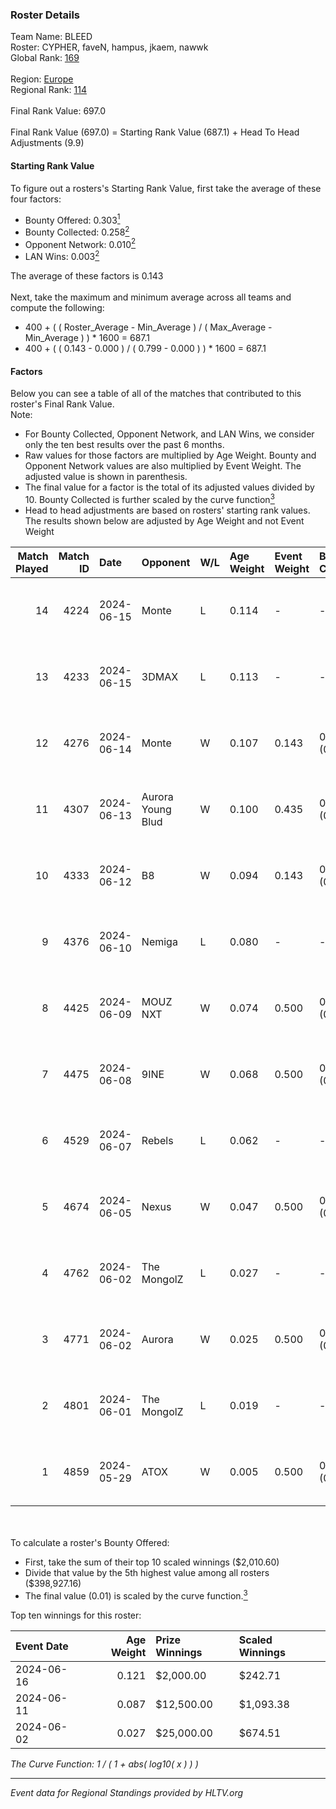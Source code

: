 ### Roster Details<br />
Team Name: BLEED<br />
Roster: CYPHER, faveN, hampus, jkaem, nawwk<br />
Global Rank: [169](../../standings_global_2024_11_25.md)<br />
<br />
Region: [Europe]( ../../standings_europe_2024_11_25.md)<br />
Regional Rank: [114]( ../../standings_europe_2024_11_25.md)<br />
<br />
Final Rank Value:  697.0<br />
<br />
Final Rank Value (697.0) = Starting Rank Value (687.1) + Head To Head Adjustments (9.9)<br />

#### Starting Rank Value<br />
To figure out a rosters's Starting Rank Value, first take the average of these four factors:<br />
- Bounty Offered: 0.303[<sup>1</sup>](#table2)
- Bounty Collected: 0.258[<sup>2</sup>](#table1)
- Opponent Network: 0.010[<sup>2</sup>](#table1)
- LAN Wins: 0.003[<sup>2</sup>](#table1)

The average of these factors is 0.143<br />
<br />
Next, take the maximum and minimum average across all teams and compute the following:<br />
- 400 + ( ( Roster_Average - Min_Average ) / ( Max_Average - Min_Average ) ) * 1600 = 687.1
- 400 + ( ( 0.143 - 0.000 ) / ( 0.799 - 0.000 ) ) * 1600 = 687.1


#### Factors<br />
Below you can see a table of all of the matches that contributed to this roster's Final Rank Value.<br />
Note:<br />

- For Bounty Collected, Opponent Network, and LAN Wins, we consider only the ten best results over the past 6 months.
- Raw values for those factors are multiplied by Age Weight. Bounty and Opponent Network values are also multiplied by Event Weight. The adjusted value is shown in parenthesis.
- The final value for a factor is the total of its adjusted values divided by 10. Bounty Collected is further scaled by the curve function[<sup>3</sup>](#curveFunction)
- Head to head adjustments are based on rosters' starting rank values. The results shown below are adjusted by Age Weight and not Event Weight
<span id="table1"></span><br />


| Match Played | Match ID | Date       | Opponent          | W/L | Age Weight | Event Weight | Bounty Collected | Opponent Network | LAN Wins  | H2H Adj. | Roster                              |
| -: | -: | :- | :- | :- | :- | :- | :- | :- | :- | -: | :- |
|           14 |     4224 | 2024-06-15 | Monte             | L   | 0.114      | -            | -                | -                | -         |    -1.93 | CYPHER, faveN, hampus, jkaem, nawwk |
|           13 |     4233 | 2024-06-15 | 3DMAX             | L   | 0.113      | -            | -                | -                | -         |    -0.03 | CYPHER, faveN, hampus, jkaem, nawwk |
|           12 |     4276 | 2024-06-14 | Monte             | W   | 0.107      | 0.143        | 0.002 (0.000)    | 0.024 (0.000)    | 0 (0.000) |     1.57 | CYPHER, faveN, hampus, jkaem, nawwk |
|           11 |     4307 | 2024-06-13 | Aurora Young Blud | W   | 0.100      | 0.435        | 0.021 (0.001)    | 0.682 (0.030)    | 0 (0.000) |     2.33 | CYPHER, faveN, hampus, jkaem, nawwk |
|           10 |     4333 | 2024-06-12 | B8                | W   | 0.094      | 0.143        | 0.168 (0.002)    | 0.811 (0.011)    | 0 (0.000) |     2.86 | CYPHER, faveN, hampus, jkaem, nawwk |
|            9 |     4376 | 2024-06-10 | Nemiga            | L   | 0.080      | -            | -                | -                | -         |    -0.04 | CYPHER, faveN, hampus, jkaem, nawwk |
|            8 |     4425 | 2024-06-09 | MOUZ NXT          | W   | 0.074      | 0.500        | 0.018 (0.001)    | 0.206 (0.008)    | 0 (0.000) |     1.52 | CYPHER, faveN, hampus, jkaem, nawwk |
|            7 |     4475 | 2024-06-08 | 9INE              | W   | 0.068      | 0.500        | 0.056 (0.002)    | 0.750 (0.026)    | 0 (0.000) |     1.80 | CYPHER, faveN, hampus, jkaem, nawwk |
|            6 |     4529 | 2024-06-07 | Rebels            | L   | 0.062      | -            | -                | -                | -         |    -0.44 | CYPHER, faveN, hampus, jkaem, nawwk |
|            5 |     4674 | 2024-06-05 | Nexus             | W   | 0.047      | 0.500        | 0.267 (0.006)    | 0.669 (0.016)    | 0 (0.000) |     1.45 | CYPHER, faveN, hampus, jkaem, nawwk |
|            4 |     4762 | 2024-06-02 | The MongolZ       | L   | 0.027      | -            | -                | -                | -         |    -0.00 | CYPHER, faveN, hampus, jkaem, nawwk |
|            3 |     4771 | 2024-06-02 | Aurora            | W   | 0.025      | 0.500        | 0.089 (0.001)    | 0.433 (0.005)    | 1 (0.025) |     0.72 | CYPHER, faveN, hampus, jkaem, nawwk |
|            2 |     4801 | 2024-06-01 | The MongolZ       | L   | 0.019      | -            | -                | -                | -         |    -0.00 | CYPHER, faveN, hampus, jkaem, nawwk |
|            1 |     4859 | 2024-05-29 | ATOX              | W   | 0.005      | 0.500        | 0.034 (0.000)    | 0.273 (0.001)    | 1 (0.005) |     0.12 | CYPHER, faveN, hampus, jkaem, nawwk |

<br />
<span id="table2"></span><br />
To calculate a roster's Bounty Offered:<br />

- First, take the sum of their top 10 scaled winnings ($2,010.60)
- Divide that value by the 5th highest value among all rosters ($398,927.16)
- The final value (0.01) is scaled by the curve function.[<sup>3</sup>](#curveFunction)

Top ten winnings for this roster:<br />

| Event Date | Age Weight | Prize Winnings | Scaled Winnings |
| :- | -: | :- | :- |
| 2024-06-16 |      0.121 | $2,000.00      | $242.71         |
| 2024-06-11 |      0.087 | $12,500.00     | $1,093.38       |
| 2024-06-02 |      0.027 | $25,000.00     | $674.51         |


<span id="curveFunction"></span>_The Curve Function: 1 / ( 1 + abs( log10( x ) ) )_<br />

---
_Event data for Regional Standings provided by HLTV.org_<br />

